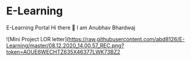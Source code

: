 # E-Learning
E-Learning Portal 
Hi there 👋 I am Anubhav Bhardwaj<br>

![Mini Project LOR letter](https://raw.githubusercontent.com/abd8126/E-Learning/master/08.12.2020_14.00.57_REC.png?token=AOUE6WECHTZ635X46377LWK73BZ2
